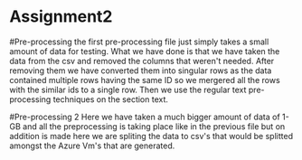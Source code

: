 # Assignment2

#Pre-processing
the first pre-processing file just simply takes a small amount of data for testing. What we have done is that we have taken the data from the csv and removed the columns that weren't needed. After removing them we have converted them into singular rows as the data contained multiple rows having the same ID so we mergered all the rows with the similar ids to a single row. Then we use the regular text pre-processing techniques on the section text.

#Pre-processing 2
Here we have taken a much bigger amount of data of 1-GB and all the preprocessing is taking place like in the previous file but on addition is made here we are spliting the data to csv's that would be splitted amongst the Azure Vm's that are generated.
